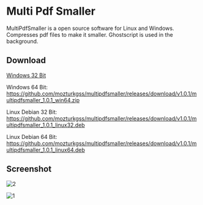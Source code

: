 # Multi Pdf Smaller

MultiPdfSmaller is a open source software for Linux and Windows. Compresses pdf files to make it smaller. Ghostscript is used in the background. 

## Download 
[Windows 32 Bit](https://github.com/mozturkgss/multipdfsmaller/releases/download/v1.0.1/multipdfsmaller_1.0.1_win32.zip)

Windows 64 Bit: https://github.com/mozturkgss/multipdfsmaller/releases/download/v1.0.1/multipdfsmaller_1.0.1_win64.zip

Linux Debian 32 Bit: https://github.com/mozturkgss/multipdfsmaller/releases/download/v1.0.1/multipdfsmaller_1.0.1_linux32.deb

Linux Debian 64 Bit: https://github.com/mozturkgss/multipdfsmaller/releases/download/v1.0.1/multipdfsmaller_1.0.1_linux64.deb


## Screenshot

![2](https://user-images.githubusercontent.com/5717430/69608268-1bde7c00-1038-11ea-9932-b99c12a151b7.PNG)

![1](https://user-images.githubusercontent.com/5717430/69608267-1b45e580-1038-11ea-8ddc-73a4c44a1714.PNG)
